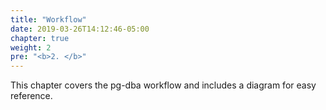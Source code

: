 ```yaml
---
title: "Workflow"
date: 2019-03-26T14:12:46-05:00
chapter: true
weight: 2
pre: "<b>2. </b>"
---
```


This chapter covers the pg-dba workflow and includes a diagram for easy reference.



